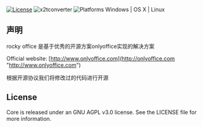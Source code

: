 
[![License](https://img.shields.io/badge/License-GNU%20AGPL%20V3-green.svg?style=flat)](https://www.gnu.org/licenses/agpl-3.0.en.html)     ![x2tconverter](https://img.shields.io/badge/x2tconverter-v2.0.2.376-blue.svg?style=flat) ![Platforms Windows | OS X | Linux](https://img.shields.io/badge/Platforms-Windows%20%7C%20OS%20X%20%7C%20Linux%20-lightgray.svg?style=flat)

## 声明
rocky office 是基于优秀的开源方案onlyoffice实现的解决方案

Official website: [http://www.onlyoffice.com](http://onlyoffice.com "http://www.onlyoffice.com")

根据开源协议我们将修改过的代码进行开源


## License

Core is released under an GNU AGPL v3.0 license. See the LICENSE file for more information.
